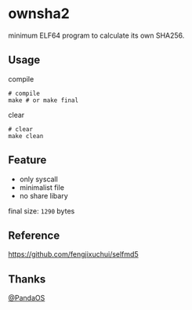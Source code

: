 # ownsha2
minimum ELF64 program to calculate its own SHA256.

## Usage

compile
```shell
# compile
make # or make final
```

clear
```shell
# clear
make clean
```

## Feature
- only syscall
- minimalist file
- no share libary


final size: `1290` bytes

## Reference

https://github.com/fengjixuchui/selfmd5

## Thanks

[@PandaOS](https://github.com/P4nda0s)
